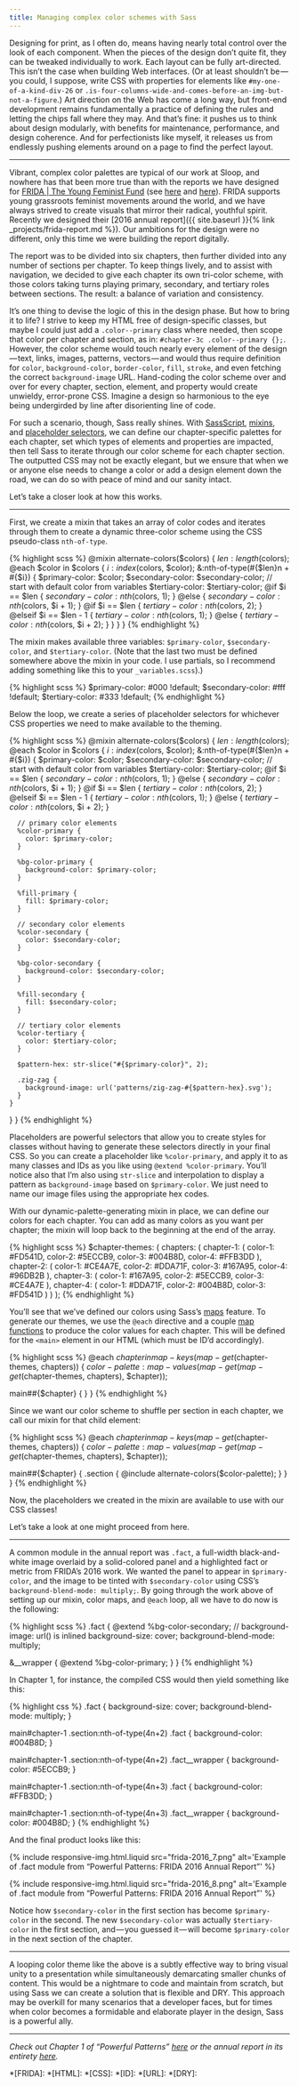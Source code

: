 ```yaml
---
title: Managing complex color schemes with Sass
---
```


Designing for print, as I often do, means having nearly total control over the look of each component. When the pieces of the design don’t quite fit, they can be tweaked individually to work. Each layout can be fully art-directed. This isn’t the case when building Web interfaces. (Or at least shouldn’t be — you could, I suppose, write CSS with properties for elements like `#my-one-of-a-kind-div-26` or `.is-four-columns-wide-and-comes-before-an-img-but-not-a-figure`.) Art direction on the Web has come a long way, but front-end development remains fundamentally a practice of defining the rules and letting the chips fall where they may. And that’s fine: it pushes us to think about design modularly, with benefits for maintenance, performance, and design coherence. And for perfectionists like myself, it releases us from endlessly pushing elements around on a page to find the perfect layout.

---

Vibrant, complex color palettes are typical of our work at Sloop, and nowhere has that been more true than with the reports we have designed for [FRIDA \| The Young Feminist Fund](https://youngfeministfund.org/) (see [here](http://www.sloopcreative.com/projects/frida-awid-report) and [here](http://www.sloopcreative.com/projects/frida-2015-annual-report)). FRIDA supports young grassroots feminist movements around the world, and we have always strived to create visuals that mirror their radical, youthful spirit. Recently we designed their [2016 annual report]({{ site.baseurl }}{% link _projects/frida-report.md %}). Our ambitions for the design were no different, only this time we were building the report digitally.

The report was to be divided into six chapters, then further divided into any number of sections per chapter. To keep things lively, and to assist with navigation, we decided to give each chapter its own tri-color scheme, with those colors taking turns playing primary, secondary, and tertiary roles between sections. The result: a balance of variation and consistency.

It’s one thing to devise the logic of this in the design phase. But how to bring it to life? I strive to keep my HTML free of design-specific classes, but maybe I could just add a `.color--primary` class where needed, then scope that color per chapter and section, as in: `#chapter-3c .color--primary {};`. However, the color scheme would touch nearly every element of the design — text, links, images, patterns, vectors — and would thus require definition for `color`, `background-color`, `border-color`, `fill`, `stroke`, and even fetching the correct `background-image` URL. Hand-coding the color scheme over and over for every chapter, section, element, and property would create unwieldy, error-prone CSS. Imagine a design so harmonious to the eye being undergirded by line after disorienting line of code.

For such a scenario, though, Sass really shines. With [SassScript](https://sass-lang.com/documentation/file.SASS_REFERENCE.html#sassscript), [mixins](https://sass-lang.com/guide), and [placeholder selectors](https://sass-lang.com/documentation/file.SASS_REFERENCE.html#placeholder_selectors_foo), we can define our chapter-specific palettes for each chapter, set which types of elements and properties are impacted, then tell Sass to iterate through our color scheme for each chapter section. The outputted CSS may not be exactly elegant, but we ensure that when we or anyone else needs to change a color or add a design element down the road, we can do so with peace of mind and our sanity intact.

Let’s take a closer look at how this works.

---

First, we create a mixin that takes an array of color codes and iterates through them to create a dynamic three-color scheme using the CSS pseudo-class `nth-of-type`.

{% highlight scss %}
@mixin alternate-colors($colors) {
  $len: length($colors);
  @each $color in $colors {
    $i: index($colors, $color);
    &:nth-of-type(#{$len}n + #{$i}) {
      $primary-color: $color;
      $secondary-color: $secondary-color; // start with default color from variables
      $tertiary-color: $tertiary-color;
      @if $i == $len {
        $secondary-color: nth($colors, 1);
      } @else {
        $secondary-color: nth($colors, $i + 1);
      }
      @if $i == $len {
        $tertiary-color: nth($colors, 2);
      } @elseif $i == $len - 1 {
        $tertiary-color: nth($colors, 1);
      } @else {
        $tertiary-color: nth($colors, $i + 2);
      }
    }
  }
}
{% endhighlight %}

The mixin makes available three variables: `$primary-color`, `$secondary-color`, and `$tertiary-color`. (Note that the last two must be defined somewhere above the mixin in your code. I use partials, so I recommend adding something like this to your `_variables.scss`).)

{% highlight scss %}
$primary-color: #000 !default;
$secondary-color: #fff !default;
$tertiary-color: #333 !default;
{% endhighlight %}

Below the loop, we create a series of placeholder selectors for whichever CSS properties we need to make available to the theming.

{% highlight scss %}
@mixin alternate-colors($colors) {
  $len: length($colors);
  @each $color in $colors {
    $i: index($colors, $color);
    &:nth-of-type(#{$len}n + #{$i}) {
      $primary-color: $color;
      $secondary-color: $secondary-color; // start with default color from variables
      $tertiary-color: $tertiary-color;
      @if $i == $len {
        $secondary-color: nth($colors, 1);
      } @else {
        $secondary-color: nth($colors, $i + 1);
      }
      @if $i == $len {
        $tertiary-color: nth($colors, 2);
      } @elseif $i == $len - 1 {
        $tertiary-color: nth($colors, 1);
      } @else {
        $tertiary-color: nth($colors, $i + 2);
      }

      // primary color elements
      %color-primary {
        color: $primary-color;
      }

      %bg-color-primary {
        background-color: $primary-color;
      }

      %fill-primary {
        fill: $primary-color;
      }

      // secondary color elements
      %color-secondary {
        color: $secondary-color;
      }

      %bg-color-secondary {
        background-color: $secondary-color;
      }

      %fill-secondary {
        fill: $secondary-color;
      }

      // tertiary color elements
      %color-tertiary {
        color: $tertiary-color;
      }

      $pattern-hex: str-slice("#{$primary-color}", 2);

      .zig-zag {
        background-image: url('patterns/zig-zag-#{$pattern-hex}.svg');
      }
    }
  }
}
{% endhighlight %}

Placeholders are powerful selectors that allow you to create styles for classes without having to generate these selectors directly in your final CSS. So you can create a placeholder like `%color-primary`, and apply it to as many classes and IDs as you like using `@extend %color-primary`. You’ll notice also that I’m also using `str-slice` and interpolation to display a pattern as `background-image` based on  `$primary-color`. We just need to name our image files using the appropriate hex codes.

With our dynamic-palette-generating mixin in place, we can define our colors for each chapter. You can add as many colors as you want per chapter; the mixin will loop back to the beginning at the end of the array.

{% highlight scss %}
$chapter-themes: (
  chapters: (
    chapter-1: (
      color-1:        #FD541D,
      color-2:        #5ECCB9,
      color-3:        #004B8D,
      color-4:        #FFB3DD
    ),
    chapter-2: (
      color-1:        #CE4A7E,
      color-2:        #DDA71F,
      color-3:        #167A95,
      color-4:        #96DB2B
    ),
    chapter-3: (
      color-1:        #167A95,
      color-2:        #5ECCB9,
      color-3:        #CE4A7E
    ),
    chapter-4: (
      color-1:        #DDA71F,
      color-2:        #004B8D,
      color-3:        #FD541D
    )
  )
);
{% endhighlight %}

You’ll see that we’ve defined our colors using Sass’s [maps](https://sass-lang.com/documentation/file.SASS_REFERENCE.html#maps) feature. To generate our themes, we use the `@each` directive and a couple [map functions](https://sass-lang.com/documentation/Sass/Script/Functions.html#map-functions) to produce the color values for each chapter. This will be defined for the `<main>` element in our HTML (which must be ID’d accordingly).

{% highlight scss %}
@each $chapter in map-keys(map-get($chapter-themes, chapters)) {
  $color-palette: map-values(map-get(map-get($chapter-themes, chapters), $chapter));

  main##{$chapter} {
  }
}
{% endhighlight %}

Since we want our color scheme to shuffle per section in each chapter, we call our mixin for that child element:

{% highlight scss %}
@each $chapter in map-keys(map-get($chapter-themes, chapters)) {
  $color-palette: map-values(map-get(map-get($chapter-themes, chapters), $chapter));

  main##{$chapter} {
    .section {
      @include alternate-colors($color-palette);
    }
  }
}
{% endhighlight %}

Now, the placeholders we created in the mixin are available to use with our CSS classes!

Let’s take a look at one might proceed from here.

---

A common module in the annual report was `.fact`, a full-width black-and-white image overlaid by a solid-colored panel and a highlighted fact or metric from FRIDA’s 2016 work. We wanted the panel to appear in `$primary-color`, and the image to be tinted with `$secondary-color` using CSS’s `background-blend-mode: multiply;`. By going through the work above of setting up our mixin, color maps, and `@each` loop, all we have to do now is the following:

{% highlight scss %}
.fact {
  @extend %bg-color-secondary;
  // background-image: url() is inlined
  background-size: cover;
  background-blend-mode: multiply;

  &__wrapper {
    @extend %bg-color-primary;
  }
}
{% endhighlight %}

In Chapter 1, for instance, the compiled CSS would then yield something like this:

{% highlight css %}
.fact {
  background-size: cover;
  background-blend-mode: multiply;
}

main#chapter-1 .section:nth-of-type(4n+2) .fact {
  background-color: #004B8D;
}

main#chapter-1 .section:nth-of-type(4n+2) .fact__wrapper {
  background-color: #5ECCB9;
}

main#chapter-1 .section:nth-of-type(4n+3) .fact {
  background-color: #FFB3DD;
}

main#chapter-1 .section:nth-of-type(4n+3) .fact__wrapper {
  background-color:  #004B8D;
}
{% endhighlight %}

And the final product looks like this:

{% include responsive-img.html.liquid src="frida-2016_7.png" alt='Example of .fact module from “Powerful Patterns: FRIDA 2016 Annual Report”' %}

{% include responsive-img.html.liquid src="frida-2016_8.png" alt='Example of .fact module from “Powerful Patterns: FRIDA 2016 Annual Report”' %}

Notice how `$secondary-color` in the first section has become `$primary-color` in the second. The new `$secondary-color` was actually `$tertiary-color` in the first section, and — you guessed it — will become `$primary-color` in the next section of the chapter.

---

A looping color theme like the above is a subtly effective way to bring visual unity to a presentation while simultaneously demarcating smaller chunks of content. This would be a nightmare to code and maintain from scratch, but using Sass we can create a solution that is flexible and DRY. This approach may be overkill for many scenarios that a developer faces, but for times when color becomes a formidable and elaborate player in the design, Sass is a powerful ally.

---

*Check out Chapter 1 of “Powerful Patterns” [here](http://annualreport2016.youngfeministfund.org/chapter-1/) or the annual report in its entirety [here](http://annualreport2016.youngfeministfund.org/).*

*[FRIDA]:
*[HTML]:
*[CSS]:
*[ID]:
*[URL]:
*[DRY]:
